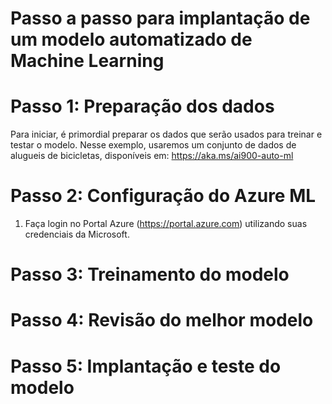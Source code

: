 # Passo a passo para implantação de um modelo automatizado de Machine Learning

# Passo 1: Preparação dos dados

Para iniciar, é primordial preparar os dados que serão usados para treinar e testar o modelo. Nesse exemplo, usaremos um conjunto de dados de alugueis de bicicletas, disponíveis em: https://aka.ms/ai900-auto-ml

# Passo 2: Configuração do Azure ML

1. Faça login no Portal Azure (https://portal.azure.com) utilizando suas credenciais da Microsoft.

# Passo 3: Treinamento do modelo

# Passo 4: Revisão do melhor modelo

# Passo 5: Implantação e teste do modelo


